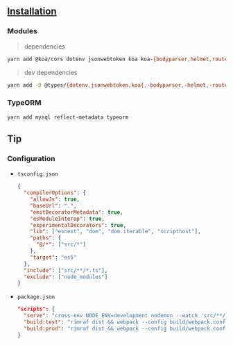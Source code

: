 ## [Installation](https://koajs.com)

### Modules

> dependencies

```sh
yarn add @koa/cors dotenv jsonwebtoken koa koa-{bodyparser,helmet,router} uuid
```

> dev dependencies

```sh
yarn add -D @types/{dotenv,jsonwebtoken,koa{,-bodyparser,-helmet,-router,__cors},uuid,webpack} {copy,terser}-webpack-plugin cross-env nodemon rimraf ts-{loader,node} tsconfig-paths{,-webpack-plugin} typescript webpack{,-cli,-filter-warnings-plugin,-merge}
```

### TypeORM

```sh
yarn add mysql reflect-metadata typeorm
```

## Tip

### Configuration

- `tsconfig.json`

  ```json
  {
    "compilerOptions": {
      "allowJs": true,
      "baseUrl": ".",
      "emitDecoratorMetadata": true,
      "esModuleInterop": true,
      "experimentalDecorators": true,
      "lib": ["esnext", "dom", "dom.iterable", "scripthost"],
      "paths": {
        "@/*": ["src/*"]
      },
      "target": "es5"
    },
    "include": ["src/**/*.ts"],
    "exclude": ["node_modules"]
  }
  ```

- `package.json`

  ```json
  "scripts": {
    "serve": "cross-env NODE_ENV=development nodemon --watch 'src/**/*' -e ts,tsx --exec ts-node -r tsconfig-paths/register src",
    "build:test": "rimraf dist && webpack --config build/webpack.config.test",
    "build:prod": "rimraf dist && webpack --config build/webpack.config.prod"
  }
  ```
